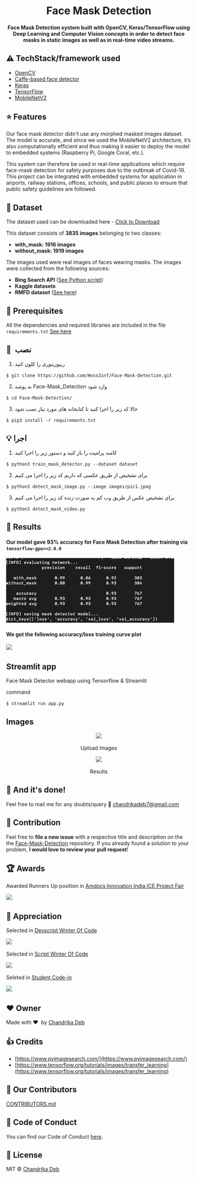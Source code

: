 <h1 align="center">Face Mask Detection</h1>

<div align= "center">
  <h4>Face Mask Detection system built with OpenCV, Keras/TensorFlow using Deep Learning and Computer Vision concepts in order to detect face masks in static images as well as in real-time video streams.</h4>
</div>

## :warning: TechStack/framework used

- [OpenCV](https://opencv.org/)
- [Caffe-based face detector](https://caffe.berkeleyvision.org/)
- [Keras](https://keras.io/)
- [TensorFlow](https://www.tensorflow.org/)
- [MobileNetV2](https://arxiv.org/abs/1801.04381)

## :star: Features
Our face mask detector didn't use any morphed masked images dataset. The model is accurate, and since we used the MobileNetV2 architecture, it’s also computationally efficient and thus making it easier to deploy the model to embedded systems (Raspberry Pi, Google Coral, etc.).

This system can therefore be used in real-time applications which require face-mask detection for safety purposes due to the outbreak of Covid-19. This project can be integrated with embedded systems for application in airports, railway stations, offices, schools, and public places to ensure that public safety guidelines are followed.

## :file_folder: Dataset
The dataset used can be downloaded here - [Click to Download](https://drive.google.com/drive/folders/1XDte2DL2Mf_hw4NsmGst7QtYoU7sMBVG?usp=sharing)

This dataset consists of __3835 images__ belonging to two classes:
*	__with_mask: 1916 images__
*	__without_mask: 1919 images__

The images used were real images of faces wearing masks. The images were collected from the following sources:

* __Bing Search API__ ([See Python script](https://github.com/chandrikadeb7/Face-Mask-Detection/blob/master/search.py))
* __Kaggle datasets__ 
* __RMFD dataset__ ([See here](https://github.com/X-zhangyang/Real-World-Masked-Face-Dataset))

## :key: Prerequisites

All the dependencies and required libraries are included in the file <code>requirements.txt</code> [See here](https://github.com/chandrikadeb7/Face-Mask-Detection/blob/master/requirements.txt)

## 🚀&nbsp; نصب
1. ریپوزیتوری را کلون کنید
```
$ git clone https://github.com/Hoss3inf/Face-Mask-Detection.git
```

2. به پوشه Face-Mask_Detection وارد شود
```
$ cd Face-Mask-Detection/
```

3. حالا کد زیر را اجرا کنید تا کتابخانه های مورد نیاز نصب شود
```
$ pip3 install -r requirements.txt
```

## :bulb: اجرا

1. کامند پرامپت را باز کنید و دستور زیر را اجرا کنید
```
$ python3 train_mask_detector.py --dataset dataset
```

2. برای تشخیص از طریق عکسی که داریم کد زیر را اجرا می کنیم
```
$ python3 detect_mask_image.py --image images/pic1.jpeg
```

3. برای تشخیص عکس از طریق وب کم به صورت زنده کد زیر را اجرا می کنیم
```
$ python3 detect_mask_video.py 
```
## :key: Results

#### Our model gave 93% accuracy for Face Mask Detection after training via <code>tensorflow-gpu==2.0.0</code>

![](https://github.com/chandrikadeb7/Face-Mask-Detection/blob/master/Readme_images/Screenshot%202020-06-01%20at%209.48.27%20PM.png)

#### We got the following accuracy/loss training curve plot
![](https://github.com/chandrikadeb7/Face-Mask-Detection/blob/master/plot.png)

## Streamlit app

Face Mask Detector webapp using Tensorflow & Streamlit

command
```
$ streamlit run app.py 
```
## Images

<p align="center">
  <img src="Readme_images/1.PNG">
</p>
<p align="center">Upload Images</p>

<p align="center">
  <img src="Readme_images/2.PNG">
</p>
<p align="center">Results</p>

## :clap: And it's done!
Feel free to mail me for any doubts/query 
:email: chandrikadeb7@gmail.com

## :handshake: Contribution
Feel free to **file a new issue** with a respective title and description on the the [Face-Mask-Detection](https://github.com/chandrikadeb7/Face-Mask-Detection/issues) repository. If you already found a solution to your problem, **I would love to review your pull request**! 

## :trophy: Awards
Awarded Runners Up position in [Amdocs Innovation India ICE Project Fair]( https://www.amdocs.com/)

![](Readme_images/nn.jpeg)

## 👏 Appreciation

Selected in [Devscript Winter Of Code](https://devscript.tech/woc/)

![](Readme_images/Devscript.jpeg)

Selected in [Script Winter Of Code](https://swoc.tech/project.html)

![](Readme_images/winter.jpeg)

Seleted in [Student Code-in](https://scodein.tech/)

![](Readme_images/sci.jpeg)

## :heart: Owner
Made with :heart:&nbsp;  by [Chandrika Deb](https://github.com/chandrikadeb7)

## :+1: Credits
* [https://www.pyimagesearch.com/](https://www.pyimagesearch.com/)
* [https://www.tensorflow.org/tutorials/images/transfer_learning](https://www.tensorflow.org/tutorials/images/transfer_learning)

## :handshake: Our Contributors

[CONTRIBUTORS.md](/CONTRIBUTORS.md)


## :eyes: Code of Conduct

You can find our Code of Conduct [here](/CODE_OF_CONDUCT.md).

## :eyes: License
MIT © [Chandrika Deb](https://github.com/chandrikadeb7/Face-Mask-Detection/blob/master/LICENSE)

